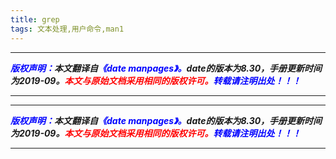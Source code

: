 ```yaml
---
title: grep
tags: 文本处理,用户命令,man1
---
```


------

***<font color=blue>版权声明：</font>本文翻译自<font color=blue>《date manpages》。</font>date的版本为8.30，手册更新时间为2019-09。<font color=red>本文与原始文档采用相同的版权许可。</font><font color=blue>转载请注明出处！！！</font>***

------


------

***<font color=blue>版权声明：</font>本文翻译自<font color=blue>《date manpages》。</font>date的版本为8.30，手册更新时间为2019-09。<font color=red>本文与原始文档采用相同的版权许可。</font><font color=blue>转载请注明出处！！！</font>***

------